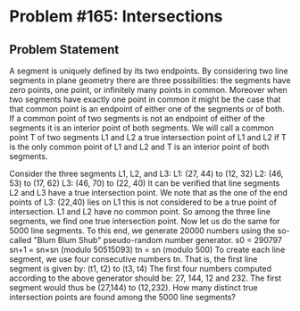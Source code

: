 # Problem #165: Intersections 

## Problem Statement 

A segment is uniquely defined by its two endpoints. By considering two line segments in plane geometry there are three possibilities: 
the segments have zero points, one point, or infinitely many points in common.
Moreover when two segments have exactly one point in common it might be the case that that common point is an endpoint of either one of the segments or of both. If a common point of two segments is not an endpoint of either of the segments it is an interior point of both segments.
We will call a common point T of two segments L1 and L2 a true intersection point of L1 and L2  if T is the only common point of L1 and L2  and T is an interior point of both segments.

Consider the three segments L1, L2, and L3:
L1: (27, 44) to (12, 32)
L2: (46, 53) to (17, 62)
L3: (46, 70) to (22, 40)
It can be verified that line segments L2 and L3 have a true intersection point. We note that as the one of the end points of L3: (22,40) lies on L1 this is not considered to be a true point of intersection. L1 and L2 have no common point. So among the three line segments, we find one true intersection point.
Now let us do the same for 5000 line segments. To this end, we generate 20000 numbers using the so-called "Blum Blum Shub" pseudo-random number generator.
s0 = 290797
sn+1 = sn×sn (modulo 50515093)
tn = sn (modulo 500)
To create each line segment, we use four consecutive numbers tn. That is, the first line segment is given by:
(t1, t2) to (t3, t4)
The first four numbers computed according to the above generator should be: 27, 144, 12 and 232. The first segment would thus be (27,144) to (12,232).
How many distinct true intersection points are found among the 5000 line segments?
